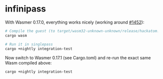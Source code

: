 # infinipass

With Wasmer 0.17.0, everything works nicely (working around [#1452](https://github.com/wasmerio/wasmer/issues/1452)):

```sh
# Compile the guest (to target/wasm32-unknown-unknown/release/hackatom.wasm)
cargo wasm

# Run it in singlepass
cargo +nightly integration-test
```

Now switch to Wasmer 0.17.1 (see Cargo.toml) and re-run the exact same Wasm compiled above:

```sh
cargo +nightly integration-test
```

